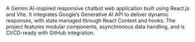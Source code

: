 A Gemini AI-inspired responsive chatbot web application built using React.js and Vite. It integrates Google’s Generative AI API to deliver dynamic responses, with state managed through React Context and hooks. The project features modular components, asynchronous data handling, and is CI/CD-ready with GitHub integration.
